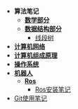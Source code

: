<!-- docs/_sidebar.md -->

* **算法笔记**
  - [**数学部分**](note/算法/数学部分/README.md) 
  - [**数据结构部分**](note/算法/数据结构部分/README.md) 
    -    [线段树](note/算法/数据结构部分/线段树.md) 
* [**计算机网络**](note/计算机网络/README.md) 
* [**计算机组成原理**](note/计算机组成原理/README.md) 
* [**操作系统**](note/操作系统/README.md) 
* [**机器人**](note/ros笔记/README.md) 
  * [**Ros**](note/ros笔记/README.md) 
    * [Ros安装笔记](note/ros笔记/Ros的安装.md) 
* [Git使用笔记](note/git.md) 

